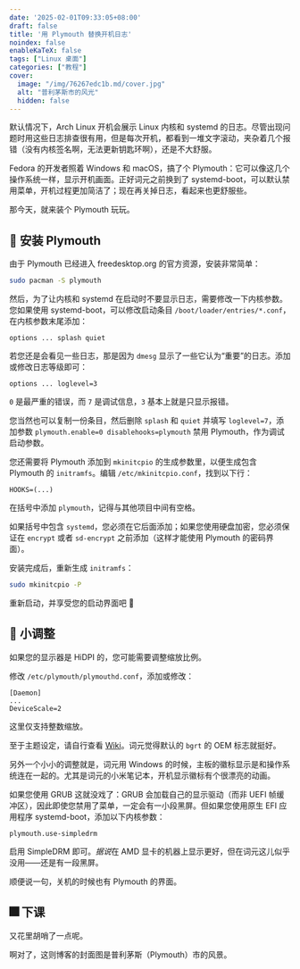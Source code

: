 ```yaml
---
date: '2025-02-01T09:33:05+08:00'
draft: false
title: '用 Plymouth 替换开机日志'
noindex: false
enableKaTeX: false
tags: ["Linux 桌面"]
categories: ["教程"]
cover:
  image: "/img/76267edc1b.md/cover.jpg"
  alt: "普利茅斯市的风光"
  hidden: false
---
```


默认情况下，Arch Linux 开机会展示 Linux 内核和 systemd 的日志。尽管出现问题时用这些日志排查很有用，但是每次开机，都看到一堆文字滚动，夹杂着几个报错（没有内核签名啊，无法更新钥匙环啊），还是不大舒服。

Fedora 的开发者照着 Windows 和 macOS，搞了个 Plymouth：它可以像这几个操作系统一样，显示开机画面。正好词元之前换到了 systemd-boot，可以默认禁用菜单，开机过程更加简洁了；现在再关掉日志，看起来也更舒服些。

那今天，就来装个 Plymouth 玩玩。

## 👄 安装 Plymouth

由于 Plymouth 已经进入 freedesktop.org 的官方资源，安装非常简单：

```bash
sudo pacman -S plymouth
```

然后，为了让内核和 systemd 在启动时不要显示日志，需要修改一下内核参数。您如果使用 systemd-boot，可以修改启动条目 `/boot/loader/entries/*.conf`，在内核参数末尾添加：

```plain-text
options ... splash quiet
```

若您还是会看见一些日志，那是因为 `dmesg` 显示了一些它认为“重要”的日志。添加或修改日志等级即可：

```plain-text
options ... loglevel=3
```

`0` 是最严重的错误，而 `7` 是调试信息，`3` 基本上就是只显示报错。

您当然也可以复制一份条目，然后删除 `splash` 和 `quiet` 并填写 `loglevel=7`，添加参数 `plymouth.enable=0 disablehooks=plymouth` 禁用 Plymouth，作为调试启动参数。

您还需要将 Plymouth 添加到 `mkinitcpio` 的生成参数里，以便生成包含 Plymouth 的 `initramfs`。编辑 `/etc/mkinitcpio.conf`，找到以下行：

```plain-text
HOOKS=(...)
```

在括号中添加 `plymouth`，记得与其他项目中间有空格。

如果括号中包含 `systemd`，您必须在它后面添加；如果您使用硬盘加密，您必须保证在 `encrypt` 或者 `sd-encrypt` 之前添加（这样才能使用 Plymouth 的密码界面）。

安装完成后，重新生成 `initramfs`：

```bash
sudo mkinitcpio -P
```

重新启动，并享受您的启动界面吧 🎉

## 🔧 小调整

如果您的显示器是 HiDPI 的，您可能需要调整缩放比例。

修改 `/etc/plymouth/plymouthd.conf`，添加或修改：

```plain-text
[Daemon]
...
DeviceScale=2
```

这里仅支持整数缩放。

至于主题设定，请自行查看 [Wiki](https://wiki.archlinux.org/title/Plymouth#Changing_the_theme)。词元觉得默认的 `bgrt` 的 OEM 标志就挺好。

另外一个小小的调整就是，词元用 Windows 的时候，主板的徽标显示是和操作系统连在一起的。尤其是词元的小米笔记本，开机显示徽标有个很漂亮的动画。

如果您使用 GRUB 这就没戏了：GRUB 会加载自己的显示驱动（而非 UEFI 帧缓冲区），因此即使您禁用了菜单，一定会有一小段黑屏。但如果您使用原生 EFI 应用程序 systemd-boot，添加以下内核参数：

```plain-text
plymouth.use-simpledrm
```

启用 SimpleDRM 即可。*据说*在 AMD 显卡的机器上显示更好，但在词元这儿似乎没用——还是有一段黑屏。

顺便说一句，关机的时候也有 Plymouth 的界面。

## 🎆 下课

又花里胡哨了一点呢。

啊对了，这则博客的封面图是普利茅斯（Plymouth）市的风景。
